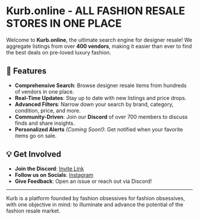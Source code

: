 # Kurb.online - ALL FASHION RESALE STORES IN ONE PLACE

Welcome to **Kurb.online**, the ultimate search engine for designer resale! We aggregate listings from over **400 vendors**, making it easier than ever to find the best deals on pre-loved luxury fashion.

## 🚀 Features
- **Comprehensive Search**: Browse designer resale items from hundreds of vendors in one place.
- **Real-Time Updates**: Stay up to date with new listings and price drops.
- **Advanced Filters**: Narrow down your search by brand, category, condition, price, and more.
- **Community-Driven**: Join our **Discord** of over 700 members to discuss finds and share insights.
- **Personalized Alerts** *(Coming Soon!)*: Get notified when your favorite items go on sale.

## 💡 Get Involved
- **Join the Discord**: [Invite Link](https://discord.gg/jSh7n6ju8H)
- **Follow us on Socials**: [Instagram](https://www.instagram.com/kurb.online)
- **Give Feedback**: Open an issue or reach out via Discord!

---

Kurb is a platform founded by fashion obsessives for fashion obsessives, with one objective in mind: to illuminate and advance the potential of the fashion resale market. 
